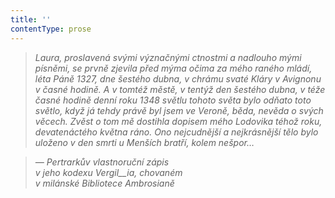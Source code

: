 ```yaml
---
title: ''
contentType: prose
---
```


> 

> 

> 

> _Laura, proslavená svými význačnými ctnostmi a nadlouho mými písněmi, se prvně zjevila před mýma očima za mého raného mládí, léta Páně 1327, dne šestého dubna, v chrámu svaté Kláry v Avignonu v časné hodině. A v tomtéž městě, v tentýž den šestého dubna, v téže časné hodině denní roku 1348 světlu tohoto světa bylo odňato toto světlo, když já tehdy právě byl jsem ve Veroně, běda, nevěda o svých věcech. Zvěst o tom mě dostihla dopisem mého Lodovika téhož roku, devatenáctého května ráno. Ono nejcudnější a nejkrásnější tělo bylo uloženo v den smrti u Menších bratří, kolem nešpor…_

> _— Pertrarkův vlastnoruční zápis  
> v jeho kodexu_ _Vergil__ia, chovaném  
> v milánské Bibliotece Ambrosianě_
